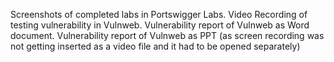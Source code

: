 Screenshots of completed labs in Portswigger Labs.
Video Recording of testing vulnerability in Vulnweb.
Vulnerability report of Vulnweb as Word document.
Vulnerability report of Vulnweb as PPT (as screen recording was not getting inserted as a video file and it had to be opened separately)
